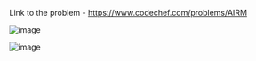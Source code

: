 Link to the problem - https://www.codechef.com/problems/AIRM


![image](https://github.com/Haleshot/Competitive-Programming/assets/57552973/f87187bd-103e-4468-bae7-f277f27eb05e)


![image](https://github.com/Haleshot/Competitive-Programming/assets/57552973/1e43bbf2-6788-404b-b97e-53ab55d5ba5d)

